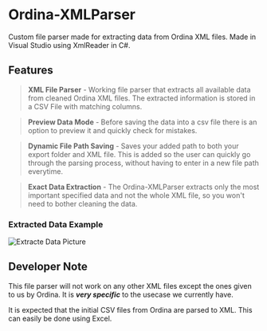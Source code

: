 # Ordina-XMLParser
Custom file parser made for extracting data from Ordina XML files. Made in Visual Studio using XmlReader in C#.

## Features
>**XML File Parser** - Working file parser that extracts all available data from cleaned Ordina XML files. The extracted information is stored in a CSV File with matching columns.

>**Preview Data Mode** - Before saving the data into a csv file there is an option to preview it and quickly check for mistakes.

>**Dynamic File Path Saving** - Saves your added path to both your export folder and XML file. This is added so the user can quickly go through the parsing process, without having to enter in a new file path everytime.

>**Exact Data Extraction** - The Ordina-XMLParser extracts only the most important specified data and not the whole XML file, so you won't need to bother cleaning the data.

### Extracted Data Example
![Extracte Data Picture](https://i.ibb.co/d01XZbq/Screenshot-21.png)

## Developer Note
This file parser will not work on any other XML files except the ones given to us by Ordina. It is ***very specific*** to the usecase we currently have.

It is expected that the initial CSV files from Ordina are parsed to XML. This can easily be done using Excel.
